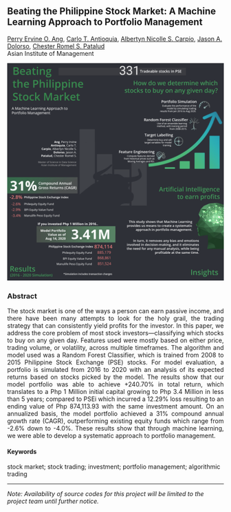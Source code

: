 ## Beating the Philippine Stock Market: A Machine Learning Approach to Portfolio Management

[Perry Ervine O. Ang](https://www.linkedin.com/in/perryang),
[Carlo T. Antioquia](https://www.linkedin.com/in/carlo-antioquia/),
[Albertyn Nicolle S. Carpio](https://www.linkedin.com/in/albertyn-nicolle-carpio),
[Jason A. Dolorso](https://www.linkedin.com/in/jasondolorso/), 
[Chester Romel S. Patalud](https://www.linkedin.com/in/chesterromelpatalud)  
Asian Institute of Management

[<img src="../images/Stocks_ml.png"/>](https://raw.githubusercontent.com/jasondolorso/jasondolorso.github.io/master/images/Stocks_ml.png)

### Abstract
<p align="justify">
The stock market is one of the ways a person can earn passive income, and there have been many attempts to look for the holy grail, the trading strategy that can consistently yield profits for the investor. In this paper, we address the core problem of most stock investors—classifying which stocks to buy on any given day. Features used were mostly based on either price, trading volume, or volatility, across multiple timeframes. The algorithm and model used was a Random Forest Classifier, which is trained from 2008 to 2015 Philippine Stock Exchange (PSE) stocks. For model evaluation, a portfolio is simulated from 2016 to 2020 with an analysis of its expected returns based on stocks picked by the model. The results show that our model portfolio was able to achieve +240.70% in total return, which translates to a Php 1 Million initial capital growing to Php 3.4 Million in less than 5 years; compared to PSEi which incurred a 12.29% loss resulting to an ending value of Php 874,113.93 with the same investment amount. On an annualized basis, the model portfolio achieved a 31% compound annual growth rate (CAGR), outperforming existing equity funds which range from -2.6% down to -4.0%. These results show that through machine learning, we were able to develop a systematic approach to portfolio management.
</p>

#### Keywords

stock market; stock trading; investment; portfolio management; algorithmic trading


---

*Note: Availability of source codes for this project will be limited to the project team until further notice.*


